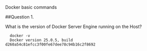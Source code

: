 Docker basic commands

##Question 1.

What is the version of Docker Server Engine running on the Host?

      docker -v
      Docker version 25.0.5, build d260a54c81efcc3f00fe67dee78c94b16c2f8692

